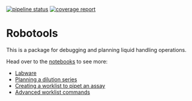 [![pipeline status](https://jugit.fz-juelich.de/IBG-1/micropro/robotools/badges/master/pipeline.svg)](https://jugit.fz-juelich.de/IBG-1/micropro/robotools/commits/master)
[![coverage report](https://jugit.fz-juelich.de/IBG-1/micropro/robotools/badges/master/coverage.svg)](https://jugit.fz-juelich.de/IBG-1/micropro/robotools/commits/master)

# Robotools
This is a package for debugging and planning liquid handling operations.

Head over to the [notebooks](https://jugit.fz-juelich.de/IBG-1/micropro/robotools/tree/master/notebooks) to see more:
+ [Labware](https://jugit.fz-juelich.de/IBG-1/micropro/robotools/blob/master/notebooks/Liquidhandling_Labware.ipynb)
+ [Planning a dilution series](https://jugit.fz-juelich.de/IBG-1/micropro/robotools/blob/master/notebooks/Liquidhandling_DilutionSeries.ipynb)
+ [Creating a worklist to pipet an assay](https://jugit.fz-juelich.de/IBG-1/micropro/robotools/blob/master/notebooks/Evotools_AssayPreparation.ipynb)
+ [Advanced worklist commands](https://jugit.fz-juelich.de/IBG-1/micropro/robotools/blob/master/notebooks/Evotools_Advanced.ipynb)


